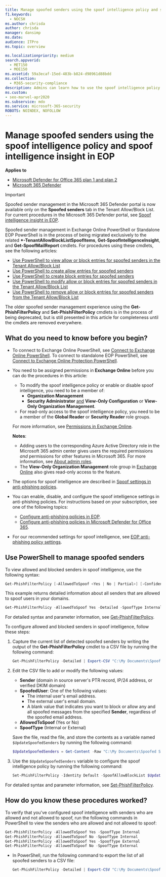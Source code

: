 ```yaml
---
title: Manage spoofed senders using the spoof intelligence policy and spoof intelligence insight
f1.keywords:
  - NOCSH
ms.author: chrisda
author: chrisda
manager: dansimp
ms.date:
audience: ITPro
ms.topic: overview

ms.localizationpriority: medium
search.appverid:
  - MET150
  - MOE150
ms.assetid: 59a3ecaf-15ed-483b-b824-d98961d88bdd
ms.collection:
  - M365-security-compliance
description: Admins can learn how to use the spoof intelligence policy and the spoof intelligence insight to allow or block detected spoofed senders.
ms.custom:
- seo-marvel-apr2020
ms.subservice: mdo
ms.service: microsoft-365-security
ROBOTS: NOINDEX, NOFOLLOW
---
```


# Manage spoofed senders using the spoof intelligence policy and spoof intelligence insight in EOP

**Applies to**
- [Microsoft Defender for Office 365 plan 1 and plan 2](defender-for-office-365.md)
- [Microsoft 365 Defender](../defender/microsoft-365-defender.md)

> [!IMPORTANT]
> Spoofed sender management in the Microsoft 365 Defender portal is now available only on the **Spoofed senders** tab in the Tenant Allow/Block List. For current procedures in the Microsoft 365 Defender portal, see [Spoof intelligence insight in EOP](learn-about-spoof-intelligence.md).
>
> Spoofed sender management in Exchange Online PowerShell or Standalone EOP PowerShell is in the process of being migrated exclusively to the related **\*-TenantAllowBlockListSpoofItems**, **Get-SpoofIntelligenceInsight**, and **Get-SpoofMailReport** cmdlets. For procedures using these cmdlets, see the following articles:
>
> - [Use PowerShell to view allow or block entries for spoofed senders in the Tenant Allow/Block List](allow-block-email-spoof.md#use-powershell-to-view-allow-or-block-entries-for-spoofed-senders-in-the-tenant-allowblock-list)
> - [Use PowerShell to create allow entries for spoofed senders](allow-block-email-spoof.md#use-powershell-to-create-allow-entries-for-spoofed-senders-in-the-tenant-allowblock-list)
> - [Use PowerShell to create block entries for spoofed senders](allow-block-email-spoof.md#use-powershell-to-create-block-entries-for-spoofed-senders-in-the-tenant-allowblock-list)
> - [Use PowerShell to modify allow or block entries for spoofed senders in the Tenant Allow/Block List](allow-block-email-spoof.md#use-powershell-to-modify-allow-or-block-entries-for-spoofed-senders-in-the-tenant-allowblock-list)
> - [Use PowerShell to remove allow or block entries for spoofed senders from the Tenant Allow/Block List](allow-block-email-spoof.md#use-powershell-to-remove-allow-or-block-entries-for-spoofed-senders-from-the-tenant-allowblock-list)
>
> The older spoofed sender management experience using the **Get-PhishFilterPolicy** and **Set-PhishFilterPolicy** cmdlets is in the process of being deprecated, but is still presented in this article for completeness until the cmdlets are removed everywhere.

## What do you need to know before you begin?

- To connect to Exchange Online PowerShell, see [Connect to Exchange Online PowerShell](/powershell/exchange/connect-to-exchange-online-powershell). To connect to standalone EOP PowerShell, see [Connect to Exchange Online Protection PowerShell](/powershell/exchange/connect-to-exchange-online-protection-powershell).

- You need to be assigned permissions in **Exchange Online** before you can do the procedures in this article:
  - To modify the spoof intelligence policy or enable or disable spoof intelligence, you need to be a member of:
    - **Organization Management**
    - **Security Administrator** <u>and</u> **View-Only Configuration** or **View-Only Organization Management**.
  - For read-only access to the spoof intelligence policy, you need to be a member of the **Global Reader** or **Security Reader** role groups.

  For more information, see [Permissions in Exchange Online](/exchange/permissions-exo/permissions-exo).

  **Notes**:

  - Adding users to the corresponding Azure Active Directory role in the Microsoft 365 admin center gives users the required permissions _and_ permissions for other features in Microsoft 365. For more information, see [About admin roles](../../admin/add-users/about-admin-roles.md).
  - The **View-Only Organization Management** role group in [Exchange Online](/Exchange/permissions-exo/permissions-exo#role-groups) also gives read-only access to the feature.

- The options for spoof intelligence are described in [Spoof settings in anti-phishing policies](set-up-anti-phishing-policies.md#spoof-settings).

- You can enable, disable, and configure the spoof intelligence settings in anti-phishing policies. For instructions based on your subscription, see one of the following topics:

  - [Configure anti-phishing policies in EOP](configure-anti-phishing-policies-eop.md).
  - [Configure anti-phishing policies in Microsoft Defender for Office 365](configure-mdo-anti-phishing-policies.md).

- For our recommended settings for spoof intelligence, see [EOP anti-phishing policy settings](recommended-settings-for-eop-and-office365.md#eop-anti-phishing-policy-settings).

## Use PowerShell to manage spoofed senders

To view allowed and blocked senders in spoof intelligence, use the following syntax:

```powershell
Get-PhishFilterPolicy [-AllowedToSpoof <Yes | No | Partial>] [-ConfidenceLevel <Low | High>] [-DecisionBy <Admin | SpoofProtection>] [-Detailed] [-SpoofType <Internal | External>]
```

This example returns detailed information about all senders that are allowed to spoof users in your domains.

```powershell
Get-PhishFilterPolicy -AllowedToSpoof Yes -Detailed -SpoofType Internal
```

For detailed syntax and parameter information, see [Get-PhishFilterPolicy](/powershell/module/exchange/get-phishfilterpolicy).

To configure allowed and blocked senders in spoof intelligence, follow these steps:

1. Capture the current list of detected spoofed senders by writing the output of the **Get-PhishFilterPolicy** cmdlet to a CSV file by running the following command:

   ```powershell
   Get-PhishFilterPolicy -Detailed | Export-CSV "C:\My Documents\Spoofed Senders.csv"
   ```

2. Edit the CSV file to add or modify the following values:
   - **Sender** (domain in source server's PTR record, IP/24 address, or verified DKIM domain)
   - **SpoofedUser**: One of the following values:
     - The internal user's email address.
     - The external user's email domain.
     - A blank value that indicates you want to block or allow any and all spoofed messages from the specified **Sender**, regardless of the spoofed email address.
   - **AllowedToSpoof** (Yes or No)
   - **SpoofType** (Internal or External)

   Save the file, read the file, and store the contents as a variable named `$UpdateSpoofedSenders` by running the following command:

   ```powershell
   $UpdateSpoofedSenders = Get-Content -Raw "C:\My Documents\Spoofed Senders.csv"
   ```

3. Use the `$UpdateSpoofedSenders` variable to configure the spoof intelligence policy by running the following command:

   ```powershell
   Set-PhishFilterPolicy -Identity Default -SpoofAllowBlockList $UpdateSpoofedSenders
   ```

For detailed syntax and parameter information, see [Set-PhishFilterPolicy](/powershell/module/exchange/set-phishfilterpolicy).

## How do you know these procedures worked?

To verify that you've configured spoof intelligence with senders who are allowed and not allowed to spoof, run the following commands in PowerShell to view the senders who are allowed and not allowed to spoof:

  ```powershell
  Get-PhishFilterPolicy -AllowedToSpoof Yes -SpoofType Internal
  Get-PhishFilterPolicy -AllowedToSpoof No -SpoofType Internal
  Get-PhishFilterPolicy -AllowedToSpoof Yes -SpoofType External
  Get-PhishFilterPolicy -AllowedToSpoof No -SpoofType External
  ```

- In PowerShell, run the following command to export the list of all spoofed senders to a CSV file:

   ```powershell
   Get-PhishFilterPolicy -Detailed | Export-CSV "C:\My Documents\Spoofed Senders.csv"
   ```
